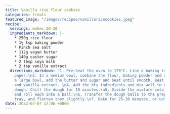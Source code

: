 ```yaml
---
title: Vanilla rice flour cookies
categories: treats
featured_image: "/images/recipes/vanillaricecookies.jpeg"
recipe:
  servings: makes 20-30
  ingredients_markdown: |-
    * 250g rice flour
    * 1½ tsp baking powder
    * Pinch sea salt
    * 112g vegan butter
    * 140g caster sugar
    * 2 tbsp soya milk
    * 2 tsp vanilla extract
  directions_markdown: "1. Pre-heat the oven to 170°C. Line a baking tray with baking
    paper.\n2. In a medium bowl, combine the flour, baking powder and salt.\n3. In
    a large bowl, add the butter and sugar and beat until smooth. Beat in the milk
    and vanilla extract. \n4. Add the dry indredients and mix well to make a soft
    dough. Chill the dough for 10 minutes.\n5. Divide the mixture into 20-30 pieces
    and roll each into a ball.\n6. Transfer the dough balls to the prepared baking
    tray, and flatten them slightly.\n7. Bake for 25-30 minutes, or until golden."
date: 2022-07-07 17:06 +0000
---
```

